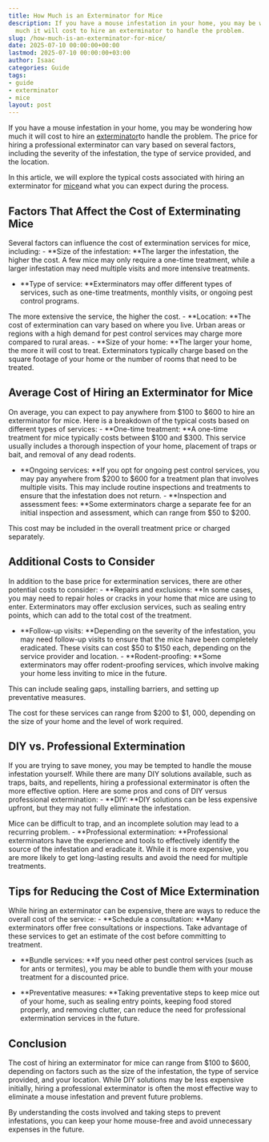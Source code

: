 ```yaml
---
title: How Much is an Exterminator for Mice
description: If you have a mouse infestation in your home, you may be wondering how
  much it will cost to hire an exterminator to handle the problem.
slug: /how-much-is-an-exterminator-for-mice/
date: 2025-07-10 00:00:00+00:00
lastmod: 2025-07-10 00:00:00+03:00
author: Isaac
categories: Guide
tags:
- guide
- exterminator
- mice
layout: post
---
```

If you have a mouse infestation in your home, you may be wondering how much it will cost to hire an [exterminator](https://pestpolicy.com/how-much-do-spider-exterminators-cost/)to handle the problem. The price for hiring a professional exterminator can vary based on several factors, including the severity of the infestation, the type of service provided, and the location.

In this article, we will explore the typical costs associated with hiring an exterminator for [mice](https://pestpolicy.com/best-poison-for-mouse/)and what you can expect during the process.

##  Factors That Affect the Cost of Exterminating Mice

Several factors can influence the cost of extermination services for mice, including: - **Size of the infestation: **The larger the infestation, the higher the cost. A few mice may only require a one-time treatment, while a larger infestation may need multiple visits and more intensive treatments.

- **Type of service: **Exterminators may offer different types of services, such as one-time treatments, monthly visits, or ongoing pest control programs.

The more extensive the service, the higher the cost. - **Location: **The cost of extermination can vary based on where you live. Urban areas or regions with a high demand for pest control services may charge more compared to rural areas. - **Size of your home: **The larger your home, the more it will cost to treat. Exterminators typically charge based on the square footage of your home or the number of rooms that need to be treated.

##  Average Cost of Hiring an Exterminator for Mice

On average, you can expect to pay anywhere from $100 to $600 to hire an exterminator for mice. Here is a breakdown of the typical costs based on different types of services: - **One-time treatment: **A one-time treatment for mice typically costs between $100 and $300. This service usually includes a thorough inspection of your home, placement of traps or bait, and removal of any dead rodents.

- **Ongoing services: **If you opt for ongoing pest control services, you may pay anywhere from $200 to $600 for a treatment plan that involves multiple visits. This may include routine inspections and treatments to ensure that the infestation does not return. - **Inspection and assessment fees: **Some exterminators charge a separate fee for an initial inspection and assessment, which can range from $50 to $200.

This cost may be included in the overall treatment price or charged separately.

##  Additional Costs to Consider

In addition to the base price for extermination services, there are other potential costs to consider: - **Repairs and exclusions: **In some cases, you may need to repair holes or cracks in your home that mice are using to enter. Exterminators may offer exclusion services, such as sealing entry points, which can add to the total cost of the treatment.

- **Follow-up visits: **Depending on the severity of the infestation, you may need follow-up visits to ensure that the mice have been completely eradicated. These visits can cost $50 to $150 each, depending on the service provider and location. - **Rodent-proofing: **Some exterminators may offer rodent-proofing services, which involve making your home less inviting to mice in the future.

This can include sealing gaps, installing barriers, and setting up preventative measures.

The cost for these services can range from $200 to $1, 000, depending on the size of your home and the level of work required.

##  DIY vs. Professional Extermination

If you are trying to save money, you may be tempted to handle the mouse infestation yourself. While there are many DIY solutions available, such as traps, baits, and repellents, hiring a professional exterminator is often the more effective option. Here are some pros and cons of DIY versus professional extermination: - **DIY: **DIY solutions can be less expensive upfront, but they may not fully eliminate the infestation.

Mice can be difficult to trap, and an incomplete solution may lead to a recurring problem. - **Professional extermination: **Professional exterminators have the experience and tools to effectively identify the source of the infestation and eradicate it. While it is more expensive, you are more likely to get long-lasting results and avoid the need for multiple treatments.

##  Tips for Reducing the Cost of Mice Extermination

While hiring an exterminator can be expensive, there are ways to reduce the overall cost of the service: - **Schedule a consultation: **Many exterminators offer free consultations or inspections. Take advantage of these services to get an estimate of the cost before committing to treatment.

- **Bundle services: **If you need other pest control services (such as for ants or termites), you may be able to bundle them with your mouse treatment for a discounted price.

- **Preventative measures: **Taking preventative steps to keep mice out of your home, such as sealing entry points, keeping food stored properly, and removing clutter, can reduce the need for professional extermination services in the future.

##  Conclusion

The cost of hiring an exterminator for mice can range from $100 to $600, depending on factors such as the size of the infestation, the type of service provided, and your location. While DIY solutions may be less expensive initially, hiring a professional exterminator is often the most effective way to eliminate a mouse infestation and prevent future problems.

By understanding the costs involved and taking steps to prevent infestations, you can keep your home mouse-free and avoid unnecessary expenses in the future.